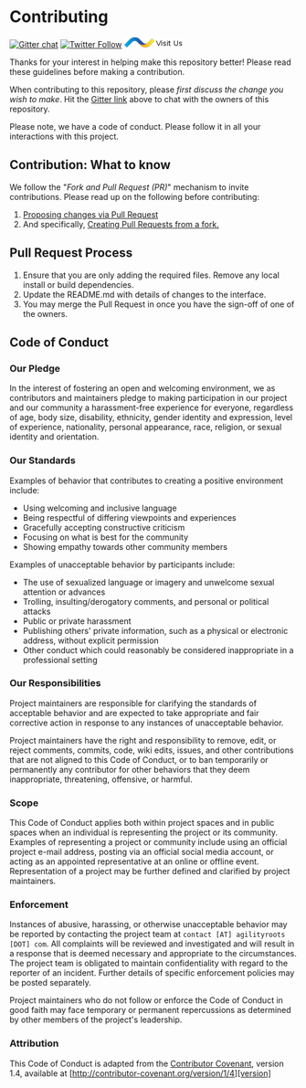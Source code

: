 # Contributing

[![Gitter chat](https://badges.gitter.im/agilityroots/devopsyness.png)](https://gitter.im/agilityroots/devopsyness)
[![Twitter Follow](https://img.shields.io/twitter/follow/agilityroots.svg?style=social&label=Follow)](http://twitter.com/agilityroots)
[![Website](https://raw.githubusercontent.com/agilityroots/common/master/images/agile_logo_badge_visit_us_github.png)](http://www.agilityroots.com)

Thanks for your interest in helping make this repository better! Please read these guidelines before making a contribution.

When contributing to this repository, please _first discuss the change you wish to make_. Hit the [Gitter link](http://gitter.im/agilityroots/devopsyness) above to chat with the owners of this repository.

Please note, we have a code of conduct. Please follow it in all your interactions with this project.

## Contribution: What to know

We follow the "_Fork and Pull Request (PR)_" mechanism to invite contributions. Please read up on the following before contributing:

1. [Proposing changes via Pull Request](https://help.github.com/articles/proposing-changes-to-your-work-with-pull-requests/)
1. And specifically, [Creating Pull Requests from a fork.](https://help.github.com/articles/creating-a-pull-request-from-a-fork/)


## Pull Request Process

1. Ensure that you are only adding the required files. Remove any local install or build dependencies.
1. Update the README.md with details of changes to the interface.
4. You may merge the Pull Request in once you have the sign-off of one of the owners.

## Code of Conduct

### Our Pledge

In the interest of fostering an open and welcoming environment, we as contributors and maintainers pledge to making participation in our project and our community a harassment-free experience for everyone, regardless of age, body size, disability, ethnicity, gender identity and expression, level of experience, nationality, personal appearance, race, religion, or sexual identity and
orientation.

### Our Standards

Examples of behavior that contributes to creating a positive environment include:

* Using welcoming and inclusive language
* Being respectful of differing viewpoints and experiences
* Gracefully accepting constructive criticism
* Focusing on what is best for the community
* Showing empathy towards other community members

Examples of unacceptable behavior by participants include:

* The use of sexualized language or imagery and unwelcome sexual attention or advances
* Trolling, insulting/derogatory comments, and personal or political attacks
* Public or private harassment
* Publishing others' private information, such as a physical or electronic address, without explicit permission
* Other conduct which could reasonably be considered inappropriate in a professional setting

### Our Responsibilities

Project maintainers are responsible for clarifying the standards of acceptable behavior and are expected to take appropriate and fair corrective action in response to any instances of unacceptable behavior.

Project maintainers have the right and responsibility to remove, edit, or reject comments, commits, code, wiki edits, issues, and other contributions that are not aligned to this Code of Conduct, or to ban temporarily or permanently any contributor for other behaviors that they deem inappropriate,
threatening, offensive, or harmful.

### Scope

This Code of Conduct applies both within project spaces and in public spaces when an individual is representing the project or its community. Examples of representing a project or community include using an official project e-mail
address, posting via an official social media account, or acting as an appointed representative at an online or offline event. Representation of a project may be
further defined and clarified by project maintainers.

### Enforcement

Instances of abusive, harassing, or otherwise unacceptable behavior may be reported by contacting the project team at `contact [AT] agilityroots [DOT] com`. All complaints will be reviewed and investigated and will result in a response that is deemed necessary and appropriate to the circumstances. The project team is obligated to maintain confidentiality with regard to the reporter of an incident.
Further details of specific enforcement policies may be posted separately.

Project maintainers who do not follow or enforce the Code of Conduct in good faith may face temporary or permanent repercussions as determined by other members of the project's leadership.

### Attribution

This Code of Conduct is adapted from the [Contributor Covenant][homepage], version 1.4,
available at [http://contributor-covenant.org/version/1/4][version]

[homepage]: http://contributor-covenant.org
[version]: http://contributor-covenant.org/version/1/4/

